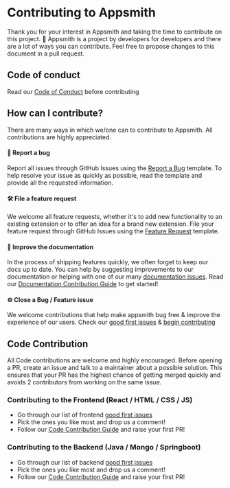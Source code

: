 # Contributing to Appsmith

Thank you for your interest in Appsmith and taking the time to contribute on this project. 🙌 
Appsmith is a project by developers for developers and there are a lot of ways you can contribute. 
Feel free to propose changes to this document in a pull request.

## Code of conduct

Read our [Code of Conduct](CODE_OF_CONDUCT.md) before contributing

## How can I contribute?

There are many ways in which we/one can to contribute to Appsmith. All contributions are highly appreciated.

#### 🐛 Report a bug
Report all issues through GitHub Issues using the [Report a Bug](https://github.com/appsmithorg/appsmith/issues/new?assignees=Nikhil-Nandagopal&labels=Bug%2C+High&template=---bug-report.md&title=%5BBug%5D) template.
To help resolve your issue as quickly as possible, read the template and provide all the requested information.

#### 🛠 File a feature request
We welcome all feature requests, whether it's to add new functionality to an existing extension or to offer an idea for a brand new extension.
File your feature request through GitHub Issues using the [Feature Request](https://github.com/appsmithorg/appsmith/issues/new?assignees=Nikhil-Nandagopal&labels=&template=----feature-request.md&title=%5BFeature%5D) template.

#### 📝 Improve the documentation
In the process of shipping features quickly, we often forget to keep our docs up to date. You can help by suggesting improvements to our documentation or helping with one of our many [documentation issues](https://github.com/appsmithorg/appsmith/issues?q=is%3Aopen+is%3Aissue+label%3ADocumentation). Read our [Documentation Contribution Guide]() to get started!

#### ⚙️ Close a Bug / Feature issue
We welcome contributions that help make appsmith bug free & improve the experience of our users. Check our [good first issues](https://github.com/appsmithorg/appsmith/issues?q=is%3Aopen+is%3Aissue+label%3A%22Good+First+Issue%22) & [begin contributing](#code-contribution)

## Code Contribution
All Code contributions are welcome and highly encouraged. Before opening a PR, create an issue and talk to a maintainer about a possible solution.
This ensures that your PR has the highest chance of getting merged quickly and avoids 2 contributors from working on the same issue.

### Contributing to the Frontend (React / HTML / CSS / JS)
- Go through our list of frontend [good first issues](https://github.com/appsmithorg/appsmith/issues?q=is%3Aopen+is%3Aissue+label%3A%22Good+First+Issue%22+label%3A%22Frontend%22)
- Pick the ones you like most and drop us a comment!
- Follow our [Code Contribution Guide](contributions/CodeContributionsGuidelines.md) and raise your first PR!

### Contributing to the Backend (Java / Mongo / Springboot)
- Go through our list of backend [good first issues](https://github.com/appsmithorg/appsmith/issues?q=is%3Aopen+is%3Aissue+label%3A%22Good+First+Issue%22+label%3A%22Backend%22+)
- Pick the ones you like most and drop us a comment!
- Follow our [Code Contribution Guide](contributions/CodeContributionsGuidelines.md) and raise your first PR!
